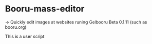 # Booru-mass-editor
&rarr; Quickly edit images at websites runing Gelbooru Beta 0.1.11 (such as booru.org)

This is a user script
